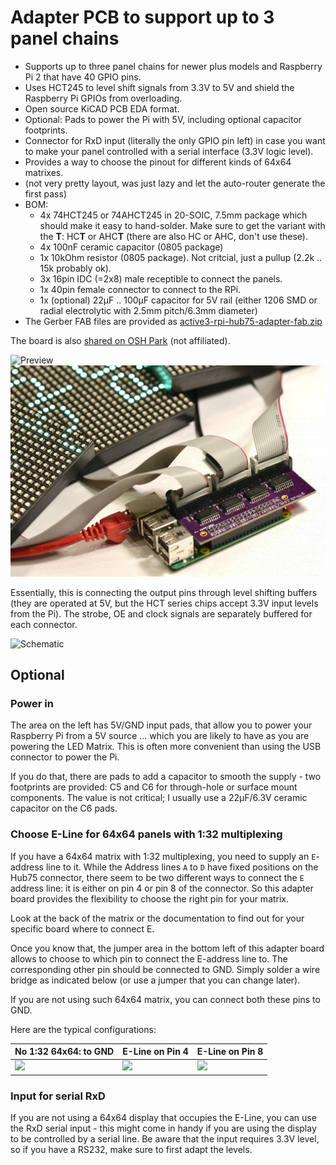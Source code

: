 Adapter PCB to support up to 3 panel chains
===========================================

   * Supports up to three panel chains for newer plus models and
     Raspberry Pi 2 that have 40 GPIO pins.
   * Uses HCT245 to level shift signals from 3.3V to 5V and shield
     the Raspberry Pi GPIOs from overloading.
   * Open source KiCAD PCB EDA format.
   * Optional: Pads to power the Pi with 5V, including optional capacitor footprints.
   * Connector for RxD input (literally the only GPIO pin left) in case you want to
     make your panel controlled with a serial interface (3.3V logic level).
   * Provides a way to choose the pinout for different kinds of 64x64 matrixes.
   * (not very pretty layout, was just lazy and let the auto-router generate the first pass)
   * BOM:
     - 4x 74HCT245 or 74AHCT245 in 20-SOIC, 7.5mm package which should make
     it easy to hand-solder. Make sure to get the variant with the **T**: HC**T** or AHC**T**
     (there are also HC or AHC, don't use these).
     - 4x 100nF ceramic capacitor (0805 package)
     - 1x 10kOhm resistor (0805 package). Not critcial, just a pullup (2.2k .. 15k probably ok).
     - 3x 16pin IDC (=2x8) male receptible to connect the panels.
     - 1x 40pin female connector to connect to the RPi.
     - 1x (optional) 22μF .. 100μF capacitor for 5V rail (either 1206 SMD or
       radial electrolytic with 2.5mm pitch/6.3mm diameter)
   * The Gerber FAB files are provided as [active3-rpi-hub75-adapter-fab.zip](./active3-rpi-hub75-adapter-fab.zip)

The board is also [shared on OSH Park][osh-active3] (not affiliated).

![Preview][rendering]
![Real World][real-world]

Essentially, this is connecting the output pins through level shifting buffers (they
are operated at 5V, but the HCT series chips accept 3.3V input levels from the Pi). The
strobe, OE and clock signals are separately buffered for each connector.

![Schematic][schematic]

## Optional

### Power in

The area on the left has 5V/GND input pads, that allow you to power your Raspberry Pi from
a 5V source ... which you are likely to have as you are powering the LED Matrix. This is often
more convenient than using the USB connector to power the Pi.

If you do that, there are pads to add a capacitor to smooth the supply - two footprints are
provided: C5 and C6 for through-hole or surface mount components. The value is not critical;
I usually use a 22μF/6.3V ceramic capacitor on the C6 pads.

### Choose E-Line for 64x64 panels with 1:32 multiplexing

If you have a 64x64 matrix with 1:32 multiplexing, you need to supply an `E`-address line to it.
While the Address lines `A` to `D` have fixed positions on the Hub75 connector, there
seem to be two different ways to connect the `E` address line: it is either on pin 4 or pin 8
of the connector. So this adapter board provides the flexibility to choose the right pin for
your matrix.

Look at the back of the matrix or the documentation to find out for your specific board where
to connect E.

Once you know that, the jumper area in the bottom left of this adapter board allows to choose
to which pin to connect the E-address line to. The corresponding other pin should be connected
to GND. Simply solder a wire bridge as indicated below (or use a jumper that you can change later).

If you are not using such 64x64 matrix, you can connect both these pins to GND.

Here are the typical configurations:

No 1:32 64x64: to GND    | E-Line on Pin 4   | E-Line on Pin 8|
-------------------------|-------------------|----------------
![][config-default]      |![][config-pin4]   |![][config-pin8]

### Input for serial RxD

If you are not using a 64x64 display that occupies the E-Line, you can use the RxD serial input -
this might come in handy if you are using the display to be controlled by a serial line. Be aware
that the input requires 3.3V level, so if you have a RS232, make sure to first adapt the levels.

[rendering]: ../../img/active3-pcb.png
[config-default]: ../../img/active3-pcb-config-default.png
[config-pin4]: ../../img/active3-pcb-config-pin4.png
[config-pin8]: ../../img/active3-pcb-config-pin8.png
[schematic]: ../../img/active3-schematic.png
[real-world]: ../../img/three-parallel-panels-soic.jpg
[osh-active3]: https://oshpark.com/shared_projects/6xAD1VXr
